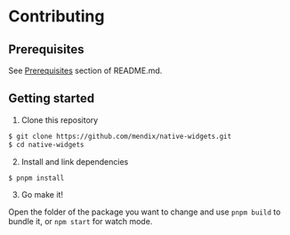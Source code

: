 # Contributing

## Prerequisites

See [Prerequisites](https://github.com/mendix/native-widgets/blob/main/README.md#prerequisites) section of README.md.

## Getting started

1. Clone this repository

```sh
$ git clone https://github.com/mendix/native-widgets.git
$ cd native-widgets
```

2. Install and link dependencies

```sh
$ pnpm install
```

3. Go make it!

Open the folder of the package you want to change and use `pnpm build` to bundle it, or `npm start` for watch mode.
